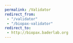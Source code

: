 ```yaml
---
permalink: /Validator
redirect_from: 
 - "/validator"
 - "/biopax-validator"
redirect_to: 
 - http://biopax.baderlab.org
---
```

